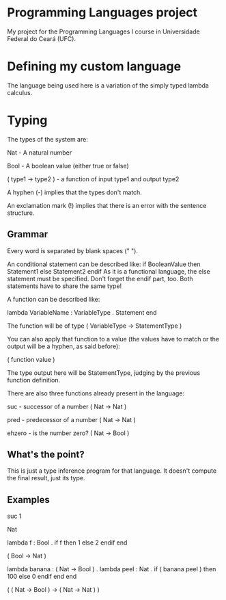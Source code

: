 # Programming Languages project
My project for the Programming Languages I course in Universidade Federal do Ceará (UFC).

# Defining my custom language
The language being used here is a variation of the simply typed lambda calculus.

# Typing
The types of the system are:

Nat - A natural number

Bool - A boolean value (either true or false)

( type1 -> type2 ) - a function of input type1 and output type2

A hyphen (-) implies that the types don't match.

An exclamation mark (!) implies that there is an error with the sentence structure.

## Grammar
Every word is separated by blank spaces (" ").

An conditional statement can be described like:
if BooleanValue then Statement1 else Statement2 endif
As it is a functional language, the else statement must be specified. Don't forget the endif part, too. Both statements have to share the same type! 

A function can be described like:

lambda VariableName : VariableType . Statement end

The function will be of type ( VariableType -> StatementType )

You can also apply that function to a value (the values have to match or the output will be a hyphen, as said before):

( function value )

The type output here will be StatementType, judging by the previous function definition.

There are also three functions already present in the language:

suc - successor of a number ( Nat -> Nat )

pred - predecessor of a number ( Nat -> Nat )

ehzero - is the number zero? ( Nat -> Bool )

## What's the point?
This is just a type inference program for that language. It doesn't compute the final result, just its type.

## Examples
suc 1

Nat


lambda f : Bool . if f then 1 else 2 endif end

( Bool -> Nat )


lambda banana : ( Nat -> Bool ) . lambda peel : Nat . if ( banana peel ) then 100 else 0 endif end end

( ( Nat -> Bool ) -> ( Nat -> Nat ) )

